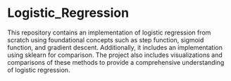 # Logistic_Regression

This repository contains an implementation of logistic regression from scratch using foundational concepts such as step function, sigmoid function, and gradient descent. Additionally, it includes an implementation using sklearn for comparison. The project also includes visualizations and comparisons of these methods to provide a comprehensive understanding of logistic regression.
